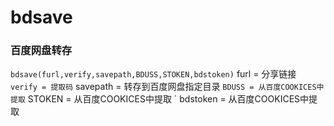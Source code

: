 # bdsave
### 百度网盘转存
` bdsave(furl,verify,savepath,BDUSS,STOKEN,bdstoken)
` furl = 分享链接
` verify = 提取码
` savepath = 转存到百度网盘指定目录
` BDUSS = 从百度COOKICES中提取
` STOKEN = 从百度COOKICES中提取
` bdstoken = 从百度COOKICES中提取
